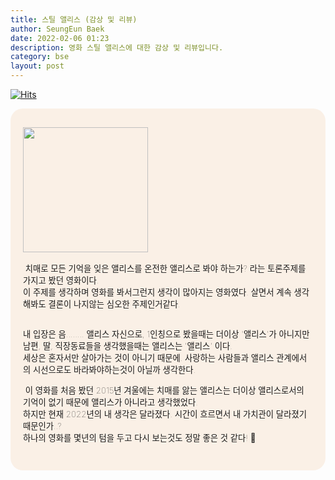 ```yaml
---
title: 스틸 앨리스 (감상 및 리뷰) 
author: SeungEun Baek
date: 2022-02-06 01:23 
description: 영화 스틸 앨리스에 대한 감상 및 리뷰입니다.
category: bse
layout: post
---
```

[![Hits](https://hits.seeyoufarm.com/api/count/incr/badge.svg?url=https%3A%2F%2Fdev-seungeun.github.io%2F3movie%2Fstill_alice%2F&count_bg=%23FEC8E6&title_bg=%23B2ADAD&icon=&icon_color=%23515050&title=hits&edge_flat=false)](https://hits.seeyoufarm.com)

<meta name="viewport" content="width=device-width,initial-scale=1">

<div style="border-radius: 20px 20px 20px 20px; padding: 30px 20px; font-size: 10pt; font-weight: lighter; background-color: linen;">
  <img width="200px" src="https://user-images.githubusercontent.com/80504390/152649733-841c4857-a641-447e-a0ce-770f0203b2bc.png">
  <br><br>
  &nbsp;치매로 모든 기억을 잊은 앨리스를 온전한 앨리스로 봐야 하는가? 라는 토론주제를 가지고 봤던 영화이다.<br>
  이 주제를 생각하며 영화를 봐서그런지 생각이 많아지는 영화였다. 살면서 계속 생각해봐도 결론이 나지않는 심오한 주제인거같다.<br><br>   
    
  내 입장은 음........ 
  앨리스 자신으로, 1인칭으로 봤을때는 더이상 '앨리스'가 아니지만 남편, 딸, 직장동료들을 생각했을때는 앨리스는 '앨리스' 이다.<br>
  세상은 혼자서만 살아가는 것이 아니기 때문에. 사랑하는 사람들과 앨리스 관계에서의 시선으로도 바라봐야하는것이 아닐까 생각한다.<br>
  
  &nbsp;이 영화를 처음 봤던 2015년 겨울에는 치매를 앓는 앨리스는 더이상 앨리스로서의 기억이 없기 때문에 앨리스가 아니라고 생각했었다.<br>
  하지만 현재 2022년의 내 생각은 달라졌다. 시간이 흐르면서 내 가치관이 달라졌기 때문인가..?<br>
  하나의 영화를 몇년의 텀을 두고 다시 보는것도 정말 좋은 것 같다! 🙂
</div>
